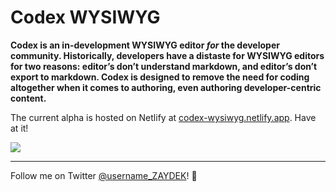 # Codex WYSIWYG

**Codex is an in-development WYSIWYG editor _for_ the developer community. Historically, developers have a distaste for WYSIWYG editors for two reasons: editor’s don’t understand markdown, and editor’s don’t export to markdown. Codex is designed to remove the need for coding altogether when it comes to authoring, even authoring developer-centric content.**

The current alpha is hosted on Netlify at [codex-wysiwyg.netlify.app](https://codex-wysiwyg.netlify.app). Have at it!

[![](https://i.ibb.co/kBT0qL3/Screen-Shot-2020-08-12-at-4-01-03-PM.png)](http://codex-wysiwyg.netlify.app)

---

Follow me on Twitter [@username_ZAYDEK](https://twitter.com/username_ZAYDEK)! 🖖
